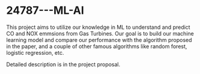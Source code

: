 # 24787---ML-AI

This project aims to utilize our knowledge in ML to understand and predict CO and NOX emmsions from Gas Turbines. 
Our goal is to build our machine learning model and compare our performance with the algorithm proposed in the paper, 
and a couple of other famous algorithms like random forest, logistic regression, etc.

Detailed description is in the project proposal.
